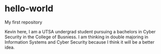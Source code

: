 # hello-world
My first repository 

Kevin here, I am a UTSA undergrad student pursuing a bachelors in Cyber Security in the College of Busniess. 
I am thinking in double majoring in Information Systems and Cyber Security because I think it will be a better idea. 

